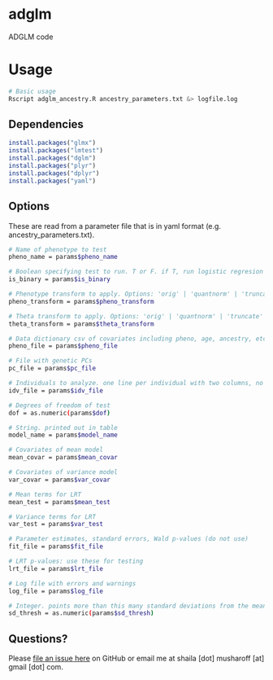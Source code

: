# adglm

ADGLM code

# Usage
```sh
# Basic usage
Rscript adglm_ancestry.R ancestry_parameters.txt &> logfile.log
```

## Dependencies
```R
install.packages("glmx")
install.packages("lmtest")
install.packages("dglm")
install.packages("plyr")
install.packages("dplyr")
install.packages("yaml")
```

## Options
These are read from a parameter file that is in yaml format (e.g. ancestry_parameters.txt).

```sh
# Name of phenotype to test
pheno_name = params$pheno_name         

# Boolean specifying test to run. T or F. if T, run logistic regresion on binary phenotype
is_binary = params$is_binary           

# Phenotype transform to apply. Options: 'orig' | 'quantnorm' | 'truncate'
pheno_transform = params$pheno_transform  

# Theta transform to apply. Options: 'orig' | 'quantnorm' | 'truncate'
theta_transform = params$theta_transform      

# Data dictionary csv of covariates including pheno, age, ancestry, etc
pheno_file = params$pheno_file         

# File with genetic PCs
pc_file = params$pc_file               

# Individuals to analyze. one line per individual with two columns, no header
idv_file = params$idv_file             

# Degrees of freedom of test
dof = as.numeric(params$dof)

# String. printed out in table
model_name = params$model_name

# Covariates of mean model
mean_covar = params$mean_covar

# Covariates of variance model
var_covar = params$var_covar

# Mean terms for LRT
mean_test = params$mean_test

# Variance terms for LRT
var_test = params$var_test

# Parameter estimates, standard errors, Wald p-values (do not use)
fit_file = params$fit_file

# LRT p-values: use these for testing
lrt_file = params$lrt_file

# Log file with errors and warnings
log_file = params$log_file             

# Integer. points more than this many standard deviations from the mean are outliers
sd_thresh = as.numeric(params$sd_thresh)
```

## Questions?

Please [file an issue here](https://github.com/shailam/adglm/issues) on GitHub or email me at shaila [dot] musharoff [at] gmail [dot] com.
